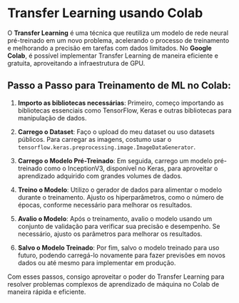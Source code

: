 # Transfer Learning usando Colab

O **Transfer Learning** é uma técnica que reutiliza um modelo de rede neural pré-treinado em um novo problema, acelerando o processo de treinamento e melhorando a precisão em tarefas com dados limitados. No **Google Colab**, é possível implementar Transfer Learning de maneira eficiente e gratuita, aproveitando a infraestrutura de GPU.

## Passo a Passo para Treinamento de ML no Colab:

1. **Importo as bibliotecas necessárias**: Primeiro, começo importando as bibliotecas essenciais como TensorFlow, Keras e outras bibliotecas para manipulação de dados.

2. **Carrego o Dataset**: Faço o upload do meu dataset ou uso datasets públicos. Para carregar as imagens, costumo usar o `tensorflow.keras.preprocessing.image.ImageDataGenerator`.

3. **Carrego o Modelo Pré-Treinado**: Em seguida, carrego um modelo pré-treinado como o InceptionV3, disponível no Keras, para aproveitar o aprendizado adquirido com grandes volumes de dados.

4. **Treino o Modelo**: Utilizo o gerador de dados para alimentar o modelo durante o treinamento. Ajusto os hiperparâmetros, como o número de épocas, conforme necessário para melhorar os resultados.

5. **Avalio o Modelo**: Após o treinamento, avalio o modelo usando um conjunto de validação para verificar sua precisão e desempenho. Se necessário, ajusto os parâmetros para melhorar os resultados.

6. **Salvo o Modelo Treinado**: Por fim, salvo o modelo treinado para uso futuro, podendo carregá-lo novamente para fazer previsões em novos dados ou até mesmo para implementar em produção.

Com esses passos, consigo aproveitar o poder do Transfer Learning para resolver problemas complexos de aprendizado de máquina no Colab de maneira rápida e eficiente.
